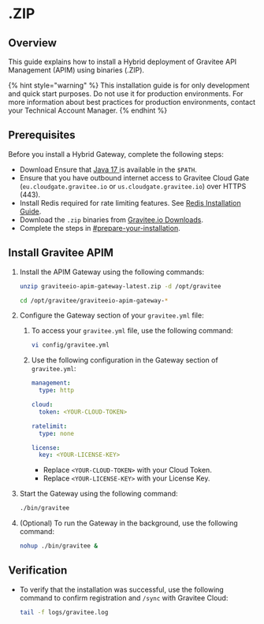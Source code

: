 # .ZIP

## Overview

This guide explains how to install a Hybrid deployment of Gravitee API Management (APIM) using binaries (.ZIP).

{% hint style="warning" %}
This installation guide is for only development and quick start purposes. Do not use it for production environments. For more information about best practices for production environments, contact your Technical Account Manager.
{% endhint %}

## Prerequisites

Before you install a Hybrid Gateway, complete the following steps:

* Download Ensure that [Java 17 ](https://www.oracle.com/java/technologies/downloads/#java17)is available in the `$PATH`.
* Ensure that you have outbound internet access to Gravitee Cloud Gate (`eu.cloudgate.gravitee.io` or `us.cloudgate.gravitee.io`) over HTTPS (443).
* Install Redis required for rate limiting features. See [Redis Installation Guide](https://redis.io/docs/latest/operate/oss_and_stack/install/install-redis/).
* Download the `.zip` binaries from [Gravitee.io Downloads](https://download.gravitee.io/#graviteeio-apim/distributions/).
* Complete the steps in [#prepare-your-installation](./#prepare-your-installation "mention").

## Install Gravitee APIM

1.  Install the APIM Gateway using the following commands:

    ```sh
    unzip graviteeio-apim-gateway-latest.zip -d /opt/gravitee

    cd /opt/gravitee/graviteeio-apim-gateway-*
    ```
2. Configure the Gateway section of your `gravitee.yml` file:
   1.  To access your `gravitee.yml` file, use the following command:

       ```bash
       vi config/gravitee.yml
       ```
   2.  Use the following configuration in the Gateway section of `gravitee.yml`:

       ```yaml
       management:
         type: http

       cloud:
         token: <YOUR-CLOUD-TOKEN>

       ratelimit:
         type: none

       license:
         key: <YOUR-LICENSE-KEY>
       ```

       * Replace `<YOUR-CLOUD-TOKEN>` with your Cloud Token.&#x20;
       * Replace `<YOUR-LICENSE-KEY>` with your License Key.
3.  Start the Gateway using the following command:&#x20;

    ```bash
    ./bin/gravitee
    ```
4.  (Optional) To run the Gateway in the background, use the following command:&#x20;

    ```bash
    nohup ./bin/gravitee &
    ```

## Verification

*   To verify that the installation was successful, use the following command to confirm registration and `/sync` with Gravitee Cloud:

    ```bash
    tail -f logs/gravitee.log
    ```
